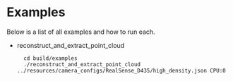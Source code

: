 # Examples

Below is a list of all examples and how to run each.

* reconstruct_and_extract_point_cloud

        cd build/examples
        ./reconstruct_and_extract_point_cloud ../resources/camera_configs/RealSense_D435/high_density.json CPU:0
